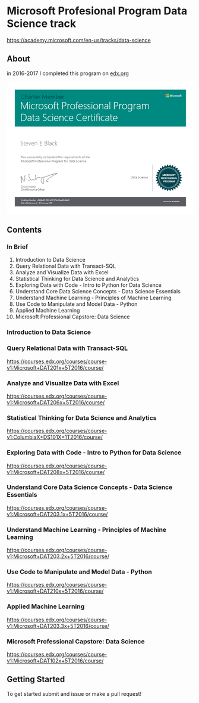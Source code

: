 # Microsoft Profesional Program Data Science track 
https://academy.microsoft.com/en-us/tracks/data-science 


## About 
in 2016-2017 I completed this program on [edx.org](https://edx.org)

<a target="__blank" href ="https://academy.microsoft.com/en-us/tracks/data-science" style="display:flex; justify-content:center;">
  <img src="static/MPP-DataScience-Cert.png" />
</a>


## Contents 

###  In Brief 
1. Introduction to Data Science
1. Query Relational Data with Transact-SQL
1. Analyze and Visualize Data with Excel
1. Statistical Thinking for Data Science and Analytics 
1. Exploring Data with Code - Intro to Python for Data Science
1. Understand Core Data Science Concepts - Data Science Essentials
1. Understand Machine Learning - Principles of Machine Learning
1. Use Code to Manipulate and Model Data - Python
1. Applied Machine Learning 
1. Microsoft Professional Capstore: Data Science

### Introduction to Data Science

### Query Relational Data with Transact-SQL
https://courses.edx.org/courses/course-v1:Microsoft+DAT201x+5T2016/course/ 

### Analyze and Visualize Data with Excel
https://courses.edx.org/courses/course-v1:Microsoft+DAT206x+5T2016/course/ 

### Statistical Thinking for Data Science and Analytics 
https://courses.edx.org/courses/course-v1:ColumbiaX+DS101X+1T2016/course/ 

### Exploring Data with Code - Intro to Python for Data Science
https://courses.edx.org/courses/course-v1:Microsoft+DAT208x+5T2016/course/ 

### Understand Core Data Science Concepts - Data Science Essentials
https://courses.edx.org/courses/course-v1:Microsoft+DAT203.1x+5T2016/course/ 

### Understand Machine Learning - Principles of Machine Learning
https://courses.edx.org/courses/course-v1:Microsoft+DAT203.2x+5T2016/course/

### Use Code to Manipulate and Model Data - Python
https://courses.edx.org/courses/course-v1:Microsoft+DAT210x+5T2016/course/

### Applied Machine Learning 
https://courses.edx.org/courses/course-v1:Microsoft+DAT203.3x+5T2016/course/

### Microsoft Professional Capstore: Data Science
https://courses.edx.org/courses/course-v1:Microsoft+DAT102x+5T2016/course/ 

## Getting Started
To get started submit and issue or make a pull request! 

